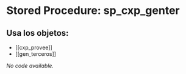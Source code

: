 # Stored Procedure: sp_cxp_genter

## Usa los objetos:
- [[cxp_provee]]
- [[gen_terceros]]

*No code available.*
